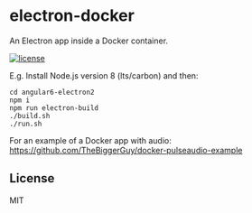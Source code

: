 # electron-docker
An Electron app inside a Docker container.

[![license](https://img.shields.io/github/license/mashape/apistatus.svg)](https://github.com/tom-weatherhead/electron-docker/blob/master/LICENSE)

E.g. Install Node.js version 8 (lts/carbon) and then:

```
cd angular6-electron2
npm i
npm run electron-build
./build.sh
./run.sh
```

For an example of a Docker app with audio: https://github.com/TheBiggerGuy/docker-pulseaudio-example

## License
MIT
